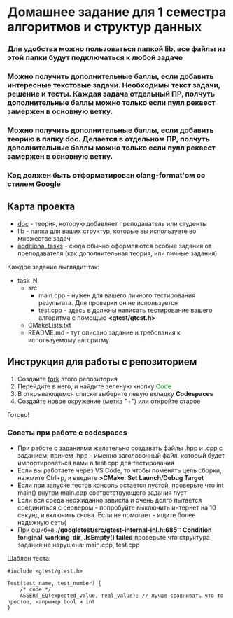 # Домашнее задание для 1 семестра алгоритмов и структур данных

### Для удобства можно пользоваться папкой lib, все файлы из этой папки будут подключаться к любой задаче

### Можно получить дополнительные баллы, если добавить интересные текстовые задачи. Необходимы текст задачи, решение и тесты. Каждая задача отдельный ПР, полчуть дополнительные баллы можно только если пулл реквест замержен в основную ветку.

### Можно получить дополнительные баллы, если добавить теорию в папку doc. Делается в отдельном ПР, полчуть дополнительные баллы можно только если пулл реквест замержен в основную ветку.

### Код должен быть отформатирован clang-format'ом со стилем Google


## Карта проекта

* [doc](https://github.com/AlgorithmsDafeMipt2024/autumn_homework/tree/main/doc) - теория, которую добавляет преподаватель или студенты
* lib - папка для ваших структур, которые вы используете во множестве задач
* [additional tasks](https://github.com/AlgorithmsDafeMipt2024/autumn_homework/tree/main/additional_tasks) - сюда обычно оформляются особые задания от преподавателя (как дополнительная теория, или личные задания)


Каждое задание выглядит так:

* task_N
  * src
    * main.cpp  -  нужен для вашего личного тестирования результата. Для проверки он не используется
    * test.cpp  -  здесь в должны написать тестирование вашего алгоритма с помощью **<gtest/gtest.h>**
  * CMakeLists.txt
  * README.md  -  тут описано задание и требования к используемому алгоритму


## Инструкция для работы с репозиторием

1. Создайте [fork](https://github.com/AlgorithmsDafeMipt2024/autumn_homework/fork) этого репозитория
2. Перейдите в него, и найдите зеленую кнопку <span style="color:green"> Code
3. В открывающемся списке выберите левую вкладку **Codespaces**
4. Создайте новое окружение (метка "+") или откройте старое

Готово!

### Советы при работе с codespaces

* При работе с заданиями желательно создавать файлы .hpp и .cpp с заданием, причем .hpp - именно заголовочный файл, который будет импортироваться вами в test.cpp для тестирования 
* Если вы работаете через VS Code, то чтобы поменять цель сборки, нажмите Ctrl+p, и введите  **>CMake: Set Launch/Debug Target**
* Если при запуске тестов консоль остается пустой, проверьте что int main() внутри main.cpp соответствующего задания пуст
* Если вся среда неожиданно зависла и очень долго пытается соединиться с сервером - попробуйте выключить интернет на 10 секунд и включить снова. Если не помогает - ищите более надежную сеть(
* При ошибке **./googletest/src/gtest-internal-inl.h:685:: Condition !original_working_dir_.IsEmpty() failed** проверьте что структура задания не нарушена: main.cpp, test.cpp

Шаблон теста:

```
#include <gtest/gtest.h>

Test(test_name, test_number) {
    /* code */
    ASSERT_EQ(expected_value, real_value); // лучше сравнивать что то простое, например bool и int
}
```
